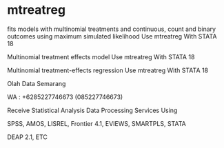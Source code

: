 # mtreatreg
fits models with multinomial treatments and continuous, count and binary outcomes using maximum simulated likelihood Use mtreatreg With STATA 18

Multinomial treatment effects model Use mtreatreg With STATA 18

Multinomial treatment-effects regression Use mtreatreg With STATA 18

Olah Data Semarang

WA : +6285227746673 (085227746673)

Receive Statistical Analysis Data Processing Services Using

SPSS, AMOS, LISREL, Frontier 4.1, EVIEWS, SMARTPLS, STATA

DEAP 2.1, ETC
